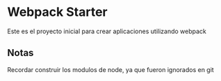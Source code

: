 # Webpack Starter

Este es el proyecto inicial para crear aplicaciones utilizando webpack 

## Notas ##

Recordar construir los modulos de node, ya que fueron ignorados en git